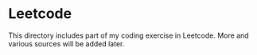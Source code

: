 Leetcode
========
This directory includes part of my coding exercise in Leetcode. More and various sources will be added later.
